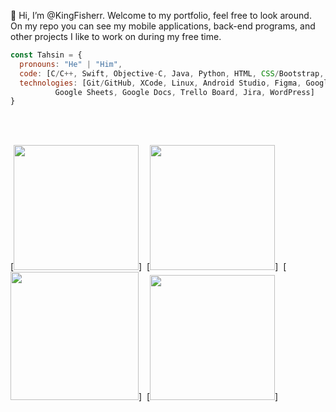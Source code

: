 👋 Hi, I’m @KingFisherr. Welcome to my portfolio, feel free to look around. On my repo you can see my mobile applications, back-end programs, and other projects I like to work on during my free time. 
<br/>
```javascript
const Tahsin = {
  pronouns: "He" | "Him",
  code: [C/C++, Swift, Objective-C, Java, Python, HTML, CSS/Bootstrap, JavaScript, JSON, SQL],
  technologies: [Git/GitHub, XCode, Linux, Android Studio, Figma, Google Slides, 
          Google Sheets, Google Docs, Trello Board, Jira, WordPress]
}
```

<br/>

<!-- <img src='https://i.imgur.com/wPpdvLq.gif' title='Video Walkthrough' width='200' alt='Video Walkthrough' />
<img src='https://i.imgur.com/aIUFxgA.gif' title='Video Walkthrough' width='205' alt='Video Walkthrough' />

<img src='https://i.imgur.com/8SpkZF3.gif' title='Video Walkthrough' width='205' alt='Video Walkthrough' /> -->
<br/>

[<img width=200px src="https://i.imgur.com/wPpdvLq.gif">]&nbsp;
[<img width=200px src="https://i.imgur.com/aIUFxgA.gif">]&nbsp;
[<img width=205px src="https://i.imgur.com/2o105cM.gif">]&nbsp;
[<img width=200px src="https://i.imgur.com/8SpkZF3.gif">]&nbsp;
